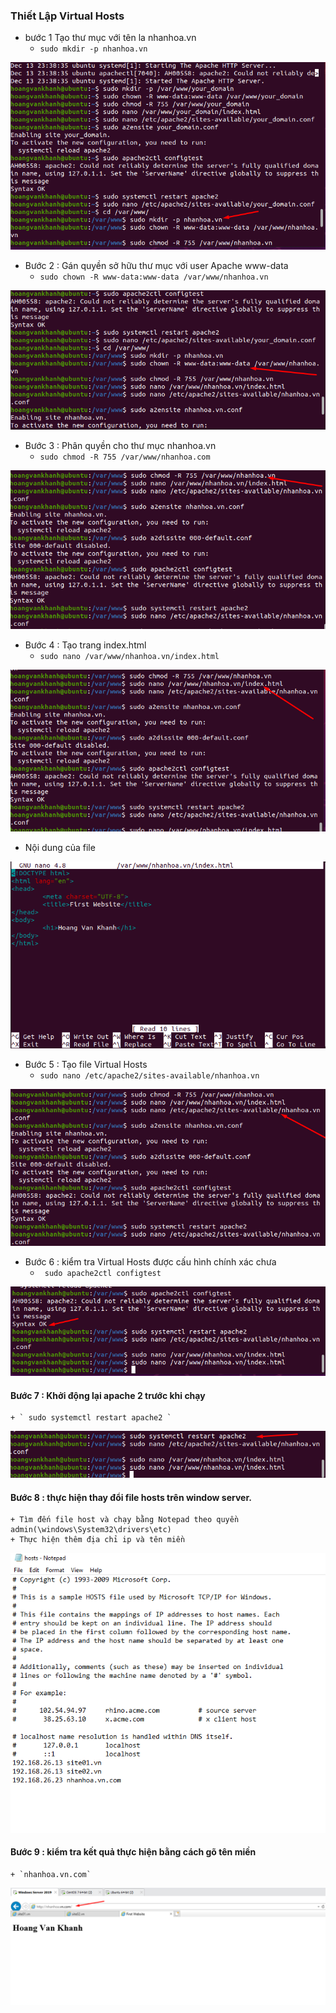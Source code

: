 ### Thiết Lập Virtual Hosts
- bước 1 Tạo thư mục với tên la nhanhoa.vn
    + `sudo mkdir -p nhanhoa.vn`
<img src = "../img/31.png">

- Bước 2 : Gán quyền sở hữu thư mục với user Apache www-data
    + `sudo chown -R www-data:www-data /var/www/nhanhoa.vn`
<img src = "../img/32.png">

- Bước 3 : Phân quyền cho thư mục nhanhoa.vn
    + `sudo chmod -R 755 /var/www/nhanhoa.com`
<img src = "../img/33.png">

- Bước 4 : Tạo trang index.html
    + `sudo nano /var/www/nhanhoa.vn/index.html`
<img src = "../img/24.png">

- Nội dung của file 
<img src = "../img/25.png">

- Bước 5 : Tạo file Virtual Hosts
    + `sudo nano /etc/apache2/sites-available/nhanhoa.vn`
<img src = "../img/26.png">

- Bước 6 : kiểm tra Virtual Hosts được cấu hình chính xác chưa
    + ` sudo apache2ctl configtest`
<img src = "../img/27.png">

#### Bước 7 : Khởi động lại apache 2 trước khi chạy 
    + ` sudo systemctl restart apache2 `
<img src = "../img/28.png">

#### Bước 8 : thực hiện thay đổi file hosts trên window server.
    + Tìm đến file host và chạy bằng Notepad theo quyền admin(\windows\System32\drivers\etc)
    + Thực hiện thêm địa chỉ ip và tên miền
<img src = "../img/29.png">


#### Bước 9 : kiểm tra kết quả thực hiện bằng cách gõ tên miền 
    + `nhanhoa.vn.com`
<img src = "../img/30.png">
